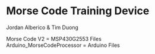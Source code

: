 # Morse Code Training Device
Jordan Alberico & Tim Duong

Morse Code V2 = MSP430G2553 Files </br>
Arduino_MorseCodeProcessor = Arduino Files


